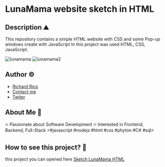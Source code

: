 # LunaMama website sketch in HTML

## Description ⛰

This repository contains a simple HTML website with CSS and some Pop-up windows create with JavaScript
In this project was used HTML, CSS, JavaScript.

![lunamama](https://user-images.githubusercontent.com/104793974/190988325-8e662105-19f2-43c0-9e14-895ea3a3a9de.png)
![lunamama2](https://user-images.githubusercontent.com/104793974/190988336-d8030750-536f-483a-a1f1-84a0935530c2.png)


## Author ©

- [Richard Rico](https://github.com/Richard-Rico)
- [Contact me](info@richard-rico.com)
- [Twiter](https://twitter.com/rico_code)



## About Me 🚀

🔥 Passionate about Software Development 🔥 Interested in Frontend, Backend, Full-Stack ⚡#javascript #nodejs #html #css #phyton #C# #sql⚡


## How to see this project? 🔎

this project you can opened here [Sketch LunaMama HTML](https://github.com/Richard-Rico/LunaMama-website-sketch-in-HTML/Index.html)
